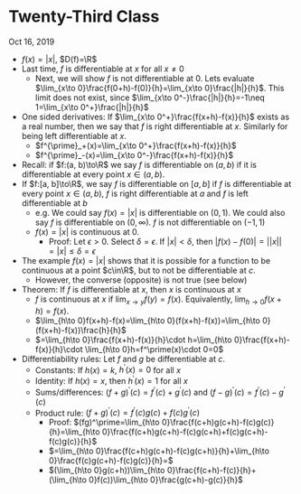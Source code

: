 # Twenty-Third Class
Oct 16, 2019
* $f(x)=|x|$, $D(f)=\R$
* Last time, $f$ is differentiable at $x$ for all $x\neq 0$
  * Next, we will show $f$ is not differentiable at $0$. Lets evaluate $\lim_{x\to 0}\frac{f(0+h)-f(0)}{h}=\lim_{x\to 0}\frac{|h|}{h}$. This limit does not exist, since $\lim_{x\to 0^-}\frac{|h|}{h}=-1\neq 1=\lim_{x\to 0^+}\frac{|h|}{h}$
* One sided derivatives: If $\lim_{x\to 0^+}\frac{f(x+h)-f(x)}{h}$ exists as a real number, then we say that $f$ is right differentiable at $x$. Similarly for being left differentiable at $x$. 
  * $f^{\prime}_+(x)=\lim_{x\to 0^+}\frac{f(x+h)-f(x)}{h}$
  * $f^{\prime}_-(x)=\lim_{x\to 0^-}\frac{f(x+h)-f(x)}{h}$
* Recall: if $f:(a, b)\to\R$ we say $f$ is differentiable on $(a, b)$ if it is differentiable at every point $x\in(a, b)$. 
* If $f:[a, b]\to\R$, we say $f$ is differentiable on $[a, b]$ if $f$ is differentiable at every point $x\in(a, b)$, $f$ is right differentiable at $a$ and $f$ is left differentiable at $b$
  * e.g. We could say $f(x)=|x|$ is differentiable on $(0, 1)$. We could also say $f$ is differentiable on $(0, \infty)$. $f$ is not differentiable on $(-1, 1)$
  * $f(x)=|x|$ is continuous at $0$. 
    * Proof: Let $\epsilon>0$. Select $\delta=\epsilon$. If $|x|<\delta$, then $|f(x)-f(0)|=||x||=|x|\leq \delta=\epsilon$
* The example $f(x)=|x|$ shows that it is possible for a function to be continuous at a point $c\in\R$, but to not be differentiable at $c$. 
  * However, the converse (opposite) is not true (see below)
* Theorem: If  $f$ is differentiable at $x$, then $x$ is continuous at $x$
  * $f$ is continuous at $x$ if $\lim_{x\to y}f(y)=f(x)$. Equivalently, $\lim_{h\to 0}f(x+h)=f(x)$. 
  * $\lim_{h\to 0}f(x+h)-f(x)=\lim_{h\to 0}(f(x+h)-f(x))=\lim_{h\to 0}(f(x+h)-f(x))\frac{h}{h}$
  * $=\lim_{h\to 0}\frac{f(x+h)-f(x)}{h}\cdot h=\lim_{h\to 0}\frac{f(x+h)-f(x)}{h}\cdot \lim_{h\to 0}h=f^\prime(x)\cdot 0=0$
* Differentiability rules: Let $f$ and $g$ be differentiable at $c$. 
  * Constants: If $h(x)=k$, $h^\prime(x)=0$ for all $x$
  * Identity: If $h(x)=x$, then $h^\prime(x)=1$ for all $x$
  * Sums/differences: $(f+g)^\prime(c)=f^\prime(c)+g^\prime(c)$ and $(f-g)^\prime(c)=f^\prime(c)-g^\prime(c)$
  * Product rule: $(f+g)^\prime(c)=f^\prime(c)g(c)+f(c)g^\prime(c)$
    * Proof: $(fg)^\prime=\lim_{h\to 0}\frac{f(c+h)g(c+h)-f(c)g(c)}{h}=\lim_{h\to 0}\frac{f(c+h)g(c+h)-f(c)g(c+h)+f(c)g(c+h)-f(c)g(c)}{h}$
    * $=\lim_{h\to 0}\frac{f(c+h)g(c+h)-f(c)g(c+h)}{h}+\lim_{h\to 0}\frac{f(c)g(c+h)-f(c)g(c)}{h}=$
    * $(\lim_{h\to 0}g(c+h))\lim_{h\to 0}\frac{f(c+h)-f(c)}{h}+(\lim_{h\to 0}f(c))\lim_{h\to 0}\frac{g(c+h)-g(c)}{h}$





